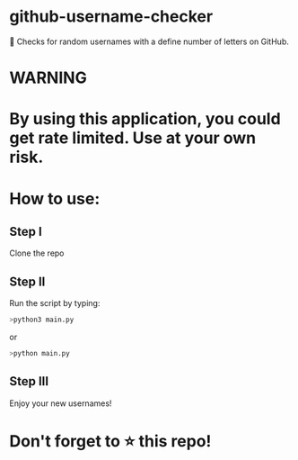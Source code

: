 # github-username-checker

🧾 Checks for random usernames with a define number of letters on GitHub.

# WARNING

# By using this application, you could get rate limited. Use at your own risk.

# How to use:

## Step I

Clone the repo

## Step II

Run the script by typing: 
```bash
>python3 main.py
```

or

```bash
>python main.py
```

## Step III

Enjoy your new usernames!

# Don't forget to :star: this repo!
